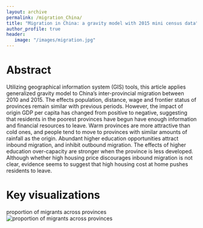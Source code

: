 ```yaml
---
layout: archive
permalink: /migration_China/
title: "Migration in China: a gravity model with 2015 mini census data"
author_profile: true
header:
   image: "/images/migration.jpg"
---
```

# Abstract
Utilizing geographical information system (GIS) tools, this article applies generalized gravity model to China’s inter-provincial migration between 2010 and 2015. The effects population, distance, wage and frontier status of provinces remain similar with previous periods. However, the impact of origin GDP per capita has changed from positive to negative, suggesting that residents in the poorest provinces have begun have enough information and financial resources to leave. Warm provinces are more attractive than cold ones, and people tend to move to provinces with similar amounts of rainfall as the origin. Abundant higher education opportunities attract inbound migration, and inhibit outbound migration. The effects of higher education over-capacity are stronger when the province is less developed. Although whether high housing price discourages inbound migration is not clear, evidence seems to suggest that high housing cost at home pushes residents to leave.

# Key visualizations
proportion of migrants across provinces
<img src="{{ site.url }}{{ site.baseurl }}/images/Figure_1.jpg" alt="proportion of migrants across provinces">
